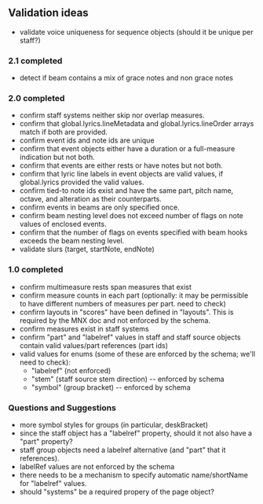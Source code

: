 ## Validation ideas

- validate voice uniqueness for sequence objects (should it be unique per staff?)

### 2.1 completed

- detect if beam contains a mix of grace notes and non grace notes

### 2.0 completed

- confirm staff systems neither skip nor overlap measures.
- confirm that global.lyrics.lineMetadata and global.lyrics.lineOrder arrays match if both are provided.
- confirm event ids and note ids are unique
- confirm that event objects either have a duration or a full-measure indication but not both.
- confirm that events are either rests or have notes but not both.
- confirm that lyric line labels in event objects are valid values, if global.lyrics provided the valid values.
- confirm tied-to note ids exist and have the same part, pitch name, octave, and alteration as their counterparts.
- confirm events in beams are only specified once.
- confirm beam nesting level does not exceed number of flags on note values of enclosed events.
- confirm that the number of flags on events specified with beam hooks exceeds the beam nesting level.
- validate slurs (target, startNote, endNote)

### 1.0 completed

- confirm multimeasure rests span measures that exist
- confirm measure counts in each part (optionally: it may be permissible to have different numbers of measures per part. need to check)
- confirm layouts in "scores" have been defined in "layouts". This is required by the MNX doc and not enforced by the schema.
- confirm measures exist in staff systems
- confirm "part" and "labelref" values in staff and staff source objects contain valid values/part references (part ids)
- valid values for enums (some of these are enforced by the schema; we'll need to check):
    - "labelref" (not enforced)
    - "stem" (staff source stem direction) -- enforced by schema
    - "symbol" (group bracket) -- enforced by schema

### Questions and Suggestions

- more symbol styles for groups (in particular, deskBracket)
- since the staff object has a "labelref" property, should it not also have a "part" property?
- staff group objects need a labelref alternative (and "part" that it references).
- labelRef values are not enforced by the schema
- there needs to be a mechanism to specify automatic name/shortName for "labelref" values.
- should "systems" be a required propery of the page object?


